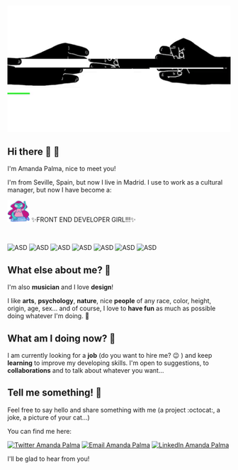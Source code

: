 <img src="/images/background.gif" width="920" />

## Hi there 👋 🌴
I'm Amanda Palma, nice to meet you!

I'm from Seville, Spain, but now I live in Madrid. I use to work as a cultural manager, but now I have become a:

<img src="/images/devgirl.gif" width="50"/>    ✨FRONT END DEVELOPER GIRL!!!✨
 <br/>

 <br/>
 
![ASD](https://img.shields.io/badge/Javascript-grey?logo=javascript&logoColor=yellow) ![ASD](https://img.shields.io/badge/React-blue?logo=react&logoColor=white) ![ASD](https://img.shields.io/badge/HTML5-grey?logo=html5&logoColor=orange) ![ASD](https://img.shields.io/badge/CSS3-blue?logo=css3&logoColor=white) ![ASD](https://img.shields.io/badge/Bootstrap-blueviolet?logo=bootstrap&logoColor=white) ![ASD](https://img.shields.io/badge/SASS-ff69b4?logo=SASS&logoColor=white) ![ASD](https://img.shields.io/badge/Git-red?logo=Git&logoColor=white)

## What else about me? 🎸
I'm also **musician** and I love **design**!

I like **arts**, **psychology**, **nature**, nice **people** of any race, color, height, origin, age, sex... and of course, I love to **have fun** as much as possible doing whatever I'm doing. 👯


## What am I doing now? 🤔 
I am currently looking for a **job** (do you want to hire me? 😉 ) and keep **learning** to improve my developing skills. I'm open to suggestions, to **collaborations** and to talk about whatever you want...


## Tell me something! 💬 
Feel free to say hello and share something with me (a project :octocat:, a joke, a picture of your cat...)

You can find me here:

<a href="https://twitter.com/amandapalmaav" target="_blank"><img alt="Twitter Amanda Palma" src="https://img.shields.io/badge/Twitter-blue?logo=twitter&logoColor=white"></a> <a href="mailto:amandapalma00@gmail.com" target="_blank"><img alt="Email Amanda Palma" src="https://img.shields.io/badge/-Email-%23694680?logo=gmail&logoColor=white"></a> <a href="https://www.linkedin.com/in/amanda~palma/" target="_blank"><img alt="LinkedIn Amanda Palma" src="https://img.shields.io/badge/Linkedin-blue?logo=linkedin&logoColor=white"></a>

I'll be glad to hear from you!


